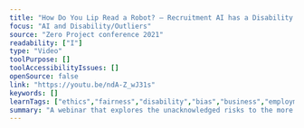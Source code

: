 ```yaml
---
title: "How Do You Lip Read a Robot? – Recruitment AI has a Disability Problem"
focus: "AI and Disability/Outliers"
source: "Zero Project conference 2021"
readability: ["I"]
type: "Video"
toolPurpose: []
toolAccessibilityIssues: []
openSource: false
link: "https://youtu.be/ndA-Z_wJ31s"
keywords: []
learnTags: ["ethics","fairness","disability","bias","business","employment"]
summary: "A webinar that explores the unacknowledged risks to the more than 1.3 billion persons with disabilities that are triggered by the fast-growing use of AI-powered recruitment tools. "
---
```


